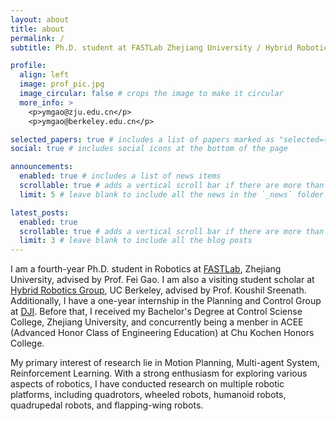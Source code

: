 ```yaml
---
layout: about
title: about
permalink: /
subtitle: Ph.D. student at FASTLab Zhejiang University / Hybrid Robotics Group UC Berkeley

profile:
  align: left
  image: prof_pic.jpg
  image_circular: false # crops the image to make it circular
  more_info: >
    <p>ymgao@zju.edu.cn</p>
    <p>ymgao@berkeley.edu.cn</p>

selected_papers: true # includes a list of papers marked as "selected={true}"
social: true # includes social icons at the bottom of the page

announcements:
  enabled: true # includes a list of news items
  scrollable: true # adds a vertical scroll bar if there are more than 3 news items
  limit: 5 # leave blank to include all the news in the `_news` folder

latest_posts:
  enabled: true
  scrollable: true # adds a vertical scroll bar if there are more than 3 new posts items
  limit: 3 # leave blank to include all the blog posts
---
```

I am a fourth-year Ph.D. student in Robotics at [FASTLab](http://zju-fast.com/research-group/fei-gao/), Zhejiang University, advised by Prof. Fei Gao. I am also a visiting student scholar at [Hybrid Robotics Group](https://hybrid-robotics.berkeley.edu/index.html), UC Berkeley, advised by Prof. Koushil Sreenath. Additionally, I have a one-year internship in the Planning and Control Group at [DJI](https://www.dji.com/). Before that, I received my Bachelor's Degree at Control Sciense College, Zhejiang University, and concurrently being a menber in ACEE (Advanced Honor Class of Engineering Education) at Chu Kochen Honors College. 

My primary interest of research lie in Motion Planning, Multi-agent System, Reinforcement Learning. With a strong enthusiasm for exploring various aspects of robotics, I have conducted research on multiple robotic platforms, including quadrotors, wheeled robots, humanoid robots, quadrupedal robots, and flapping-wing robots.


<!-- Write your biography here. Tell the world about yourself. Link to your favorite [subreddit](http://reddit.com). You can put a picture in, too. The code is already in, just name your picture `prof_pic.jpg` and put it in the `img/` folder.

Put your address / P.O. box / other info right below your picture. You can also disable any of these elements by editing `profile` property of the YAML header of your `_pages/about.md`. Edit `_bibliography/papers.bib` and Jekyll will render your [publications page](/al-folio/publications/) automatically.

Link to your social media connections, too. This theme is set up to use [Font Awesome icons](https://fontawesome.com/) and [Academicons](https://jpswalsh.github.io/academicons/), like the ones below. Add your Facebook, Twitter, LinkedIn, Google Scholar, or just disable all of them. -->
